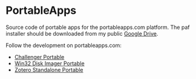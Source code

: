 PortableApps
============

Source code of portable apps for the portableapps.com platform. The paf installer should be downloaded from my public [Google Drive](https://googledrive.com/host/0B5L61s7LfvFNbUhVRy1aa2tFdGs/).

Follow the development on portableapps.com:

* [Challenger Portable](http://portableapps.com/node/36321)
* [Win32 Disk Imager Portable](http://portableapps.com/node/36350)
* [Zotero Standalone Portable](http://portableapps.com/node/36565)